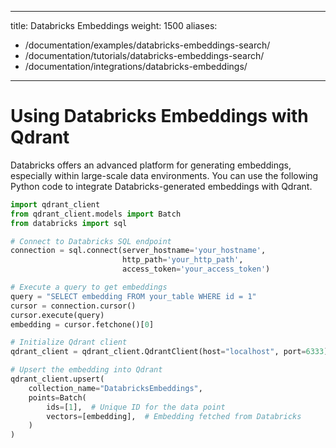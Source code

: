 
---
title: Databricks Embeddings
weight: 1500
aliases:
  - /documentation/examples/databricks-embeddings-search/
  - /documentation/tutorials/databricks-embeddings-search/
  - /documentation/integrations/databricks-embeddings/
---

# Using Databricks Embeddings with Qdrant

Databricks offers an advanced platform for generating embeddings, especially within large-scale data environments. You can use the following Python code to integrate Databricks-generated embeddings with Qdrant.

```python
import qdrant_client
from qdrant_client.models import Batch
from databricks import sql

# Connect to Databricks SQL endpoint
connection = sql.connect(server_hostname='your_hostname',
                         http_path='your_http_path',
                         access_token='your_access_token')

# Execute a query to get embeddings
query = "SELECT embedding FROM your_table WHERE id = 1"
cursor = connection.cursor()
cursor.execute(query)
embedding = cursor.fetchone()[0]

# Initialize Qdrant client
qdrant_client = qdrant_client.QdrantClient(host="localhost", port=6333)

# Upsert the embedding into Qdrant
qdrant_client.upsert(
    collection_name="DatabricksEmbeddings",
    points=Batch(
        ids=[1],  # Unique ID for the data point
        vectors=[embedding],  # Embedding fetched from Databricks
    )
)
```
